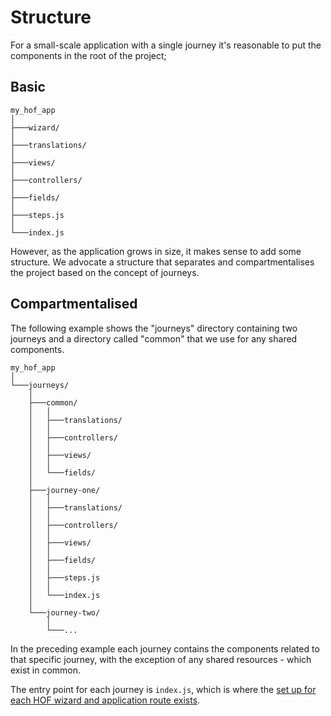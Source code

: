 # Structure

For a small-scale application with a single journey it's reasonable to put the components in the root of the project;

## Basic

```
my_hof_app
│
├───wizard/
│
├───translations/
│
├───views/
│
├───controllers/
│
├───fields/
│
├───steps.js
│
└───index.js

```

However, as the application grows in size, it makes sense to add some structure. We advocate a structure that separates and compartmentalises the project based on the concept of journeys.

## Compartmentalised

The following example shows the "journeys" directory containing two journeys and a directory called "common" that we use for any shared components.

```
my_hof_app
│
└───journeys/
    │
    ├───common/
    │   │
    │   ├───translations/
    │   │
    │   ├───controllers/
    │   │
    │   ├───views/
    │   │
    │   └───fields/
    │
    ├───journey-one/
    │   │
    │   ├───translations/
    │   │
    │   ├───controllers/
    │   │
    │   ├───views/
    │   │
    │   ├───fields/
    │   │
    │   ├───steps.js
    │   │
    │   └───index.js
    │
    └───journey-two/
        │
        └───...
```

In the preceding example each journey contains the components related to that specific journey, with the exception of any shared resources - which exist in common.

The entry point for each journey is `index.js`, which is where the [set up for each HOF wizard and application route exists](./wizard#finally).
